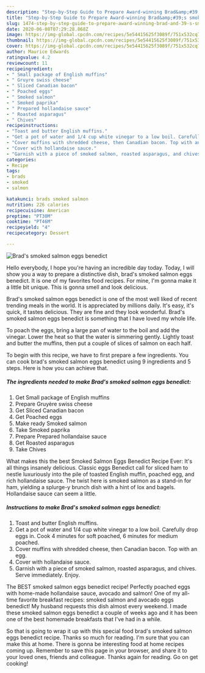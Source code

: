 ```yaml
---
description: "Step-by-Step Guide to Prepare Award-winning Brad&amp;#39;s smoked salmon eggs benedict"
title: "Step-by-Step Guide to Prepare Award-winning Brad&amp;#39;s smoked salmon eggs benedict"
slug: 1474-step-by-step-guide-to-prepare-award-winning-brad-and-39-s-smoked-salmon-eggs-benedict
date: 2020-06-08T07:29:28.868Z
image: https://img-global.cpcdn.com/recipes/5e54415625f3089f/751x532cq70/brads-smoked-salmon-eggs-benedict-recipe-main-photo.jpg
thumbnail: https://img-global.cpcdn.com/recipes/5e54415625f3089f/751x532cq70/brads-smoked-salmon-eggs-benedict-recipe-main-photo.jpg
cover: https://img-global.cpcdn.com/recipes/5e54415625f3089f/751x532cq70/brads-smoked-salmon-eggs-benedict-recipe-main-photo.jpg
author: Maurice Edwards
ratingvalue: 4.2
reviewcount: 11
recipeingredient:
- " Small package of English muffins"
- " Gruyre swiss cheese"
- " Sliced Canadian bacon"
- " Poached eggs"
- " Smoked salmon"
- " Smoked paprika"
- " Prepared hollandaise sauce"
- " Roasted asparagus"
- " Chives"
recipeinstructions:
- "Toast and butter English muffins."
- "Get a pot of water and 1/4 cup white vinegar to a low boil. Carefully drop eggs in. Cook 4 minutes for soft poached, 6 minutes for medium poached."
- "Cover muffins with shredded cheese, then Canadian bacon. Top with an egg."
- "Cover with hollandaise sauce."
- "Garnish with a piece of smoked salmon, roasted asparagus, and chives. Serve immediately. Enjoy."
categories:
- Recipe
tags:
- brads
- smoked
- salmon

katakunci: brads smoked salmon 
nutrition: 226 calories
recipecuisine: American
preptime: "PT30M"
cooktime: "PT46M"
recipeyield: "4"
recipecategory: Dessert

---
```



![Brad&#39;s smoked salmon eggs benedict](https://img-global.cpcdn.com/recipes/5e54415625f3089f/751x532cq70/brads-smoked-salmon-eggs-benedict-recipe-main-photo.jpg)

Hello everybody, I hope you're having an incredible day today. Today, I will show you a way to prepare a distinctive dish, brad&#39;s smoked salmon eggs benedict. It is one of my favorites food recipes. For mine, I'm gonna make it a little bit unique. This is gonna smell and look delicious.

Brad&#39;s smoked salmon eggs benedict is one of the most well liked of recent trending meals in the world. It is appreciated by millions daily. It's easy, it's quick, it tastes delicious. They are fine and they look wonderful. Brad&#39;s smoked salmon eggs benedict is something that I have loved my whole life.

To poach the eggs, bring a large pan of water to the boil and add the vinegar. Lower the heat so that the water is simmering gently. Lightly toast and butter the muffins, then put a couple of slices of salmon on each half.


To begin with this recipe, we have to first prepare a few ingredients. You can cook brad&#39;s smoked salmon eggs benedict using 9 ingredients and 5 steps. Here is how you can achieve that.

<!--inarticleads1-->

##### The ingredients needed to make Brad&#39;s smoked salmon eggs benedict:

1. Get  Small package of English muffins
1. Prepare  Gruyère swiss cheese
1. Get  Sliced Canadian bacon
1. Get  Poached eggs
1. Make ready  Smoked salmon
1. Take  Smoked paprika
1. Prepare  Prepared hollandaise sauce
1. Get  Roasted asparagus
1. Take  Chives


What makes this the best Smoked Salmon Eggs Benedict Recipe Ever: It&#39;s all things insanely delicious. Classic eggs Benedict call for sliced ham to nestle luxuriously into the pile of toasted English muffin, poached egg, and rich hollandaise sauce. The twist here is smoked salmon as a stand-in for ham, yielding a splurge-y brunch dish with a hint of lox and bagels. Hollandaise sauce can seem a little. 

<!--inarticleads2-->

##### Instructions to make Brad&#39;s smoked salmon eggs benedict:

1. Toast and butter English muffins.
1. Get a pot of water and 1/4 cup white vinegar to a low boil. Carefully drop eggs in. Cook 4 minutes for soft poached, 6 minutes for medium poached.
1. Cover muffins with shredded cheese, then Canadian bacon. Top with an egg.
1. Cover with hollandaise sauce.
1. Garnish with a piece of smoked salmon, roasted asparagus, and chives. Serve immediately. Enjoy.


The BEST smoked salmon eggs benedict recipe! Perfectly poached eggs with home-made hollandaise sauce, avocado and salmon! One of my all-time favorite breakfast recipes: smoked salmon and avocado eggs benedict! My husband requests this dish almost every weekend. I made these smoked salmon eggs benedict a couple of weeks ago and it has been one of the best homemade breakfasts that I&#39;ve had in a while. 

So that is going to wrap it up with this special food brad&#39;s smoked salmon eggs benedict recipe. Thanks so much for reading. I'm sure that you can make this at home. There is gonna be interesting food at home recipes coming up. Remember to save this page in your browser, and share it to your loved ones, friends and colleague. Thanks again for reading. Go on get cooking!
